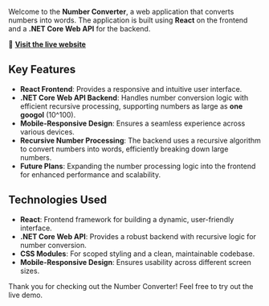 Welcome to the **Number Converter**, a web application that converts numbers into words. The application is built using **React** on the frontend and a **.NET Core Web API** for the backend.

🔗 **[Visit the live website](https://thenumberconverter.netlify.app/)**

## Key Features

- **React Frontend**: Provides a responsive and intuitive user interface.
- **.NET Core Web API Backend**: Handles number conversion logic with efficient recursive processing, supporting numbers as large as **one googol** (10^100).
- **Mobile-Responsive Design**: Ensures a seamless experience across various devices.
- **Recursive Number Processing**: The backend uses a recursive algorithm to convert numbers into words, efficiently breaking down large numbers.
- **Future Plans**: Expanding the number processing logic into the frontend for enhanced performance and scalability.

## Technologies Used

- **React**: Frontend framework for building a dynamic, user-friendly interface.
- **.NET Core Web API**: Provides a robust backend with recursive logic for number conversion.
- **CSS Modules**: For scoped styling and a clean, maintainable codebase.
- **Mobile-Responsive Design**: Ensures usability across different screen sizes.


Thank you for checking out the Number Converter! Feel free to try out the live demo.
